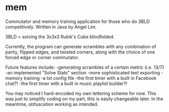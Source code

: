 mem
===

Commutator and memory training application for those who do 3BLD competitively. 
Written in Java by Angel Lim.

3BLD = solving the 3x3x3 Rubik's Cube blindfolded.

Currently, the program can generate scrambles with any combination of parity, flipped edges, and twisted corners, along with the choice of one forced edge or corner commutator.

Future features include:
-generating scrambles of a certain metric (i.e. 13/7)
-an implemented "Solve Stats" section
-more sophisticated text exporting
-memory training
-a txt config file
-the first timer with a built in Facebook chat?!
-the first timer with a built in music playlist builder?!


You may noticed I hard-encoded my own lettering scheme for now.
This was just to simplify coding on my part, this is easily changeable later.
In the meantime, obfuscation working as intended.

